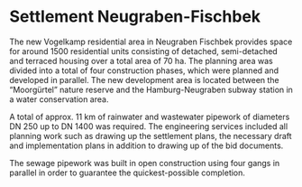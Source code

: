 # Settlement Neugraben-Fischbek

The new Vogelkamp residential area in Neugraben Fischbek provides 
space for around 1500 residential units consisting of detached, 
semi-detached and terraced housing over a total area of 70 ha. The 
planning area was divided into a total of four construction phases, 
which were planned and developed in parallel. The new development area 
is located between the “Moorgürtel” nature reserve and the 
Hamburg-Neugraben subway station in a water conservation area.

A total of approx. 11 km of rainwater and wastewater pipework of 
diameters DN 250 up to DN 1400 was required. The engineering services 
included all planning work such as drawing up the settlement plans, the 
necessary draft and implementation plans in addition to drawing up of 
the bid documents.

The sewage pipework was built in open construction using four gangs 
in parallel in order to guarantee the quickest-possible completion.